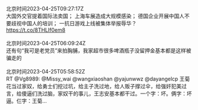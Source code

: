 北京时间2023-04-25T09:27:17Z<br>大国外交官提着国际法卖国；
上海车展造成大规模感染；
德国企业开展中国人不要歧视中国人的培训；
一抗日游戏上线被集体举报辱华？
https://t.co/8THLIf0em8<br><br>北京时间2023-04-25T06:09:24Z<br>还有句“我可是老党员”来拍胸脯，我家超市很多啤酒瓶子没留押金基本都是这样被骗走的<br><br>北京时间2023-04-25T05:58:52Z<br>RT @Vg8989: @Missy_wai @wangxiaoshan @yajunwwz @dayangelcp 王菊花当过家奴，给勇士们挖过坑，给主子洗过地，给人贩子撑过伞，给强奸犯美过言，给傻逼们洗过脑，家奴干的事儿，王志安基本都干过。一个字：坏。俩字：坏逼。仨字：王菊…<br><br>